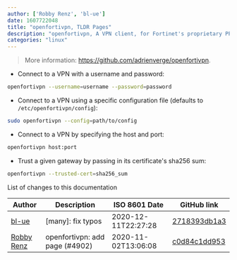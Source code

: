```yaml
---
author: ['Robby Renz', 'bl-ue']
date: 1607722048
title: "openfortivpn, TLDR Pages"
description: "openfortivpn, A VPN client, for Fortinet's proprietary PPP+SSL VPN solution."
categories: "linux"
---
```

> More information: <https://github.com/adrienverge/openfortivpn>.

- Connect to a VPN with a username and password:

```bash
openfortivpn --username=username --password=password
```

- Connect to a VPN using a specific configuration file (defaults to `/etc/openfortivpn/config`):

```bash
sudo openfortivpn --config=path/to/config
```

- Connect to a VPN by specifying the host and port:

```bash
openfortivpn host:port
```

- Trust a given gateway by passing in its certificate's sha256 sum:

```bash
openfortivpn --trusted-cert=sha256_sum
```
List of changes to this documentation


Author | Description | ISO 8601 Date | GitHub link
------|-----|-----|-----
[bl-ue](mailto:54780737+bl-ue@users.noreply.github.com) | [many]: fix typos | 2020-12-11T22:27:28 | [2718393db1a3](https://github.com/tldr-pages/tldr/commit/2718393db1a358b04f94effb6a8b16e61647fb0b)
[Robby Renz](mailto:43713843+robbyrenz@users.noreply.github.com) | openfortivpn: add page (#4902) | 2020-11-02T13:06:08 | [c0d84c1dd953](https://github.com/tldr-pages/tldr/commit/c0d84c1dd9530a3b6914e3d5af2b91cfa99695c5)

